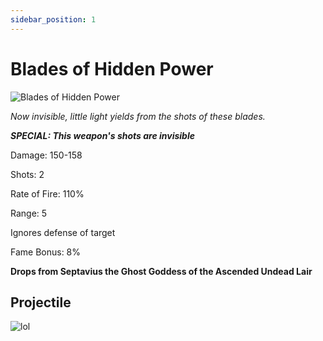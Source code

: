 ```yaml
---
sidebar_position: 1
---
```

# Blades of Hidden Power

![Blades of Hidden Power](https://vwiki.valorserver.com/api/item/picture/Blades%20of%20Hidden%20Power)

<i> Now invisible, little light yields from the shots of these blades.</i>

***SPECIAL: This weapon's shots are invisible***

Damage: 150-158

Shots: 2 

Rate of Fire: 110%

Range: 5

Ignores defense of target

Fame Bonus: 8%

**Drops from Septavius the Ghost Goddess of the Ascended Undead Lair**

## Projectile 

![lol](https://cdn.discordapp.com/attachments/953134990428868629/981330251932131349/hidden_power.gif)
